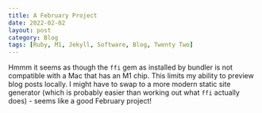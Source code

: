 ```yaml
---
title: A February Project
date: 2022-02-02
layout: post
category: Blog
tags: [Ruby, M1, Jekyll, Software, Blog, Twenty Two]
---
```


Hmmm it seems as though the `ffi` gem as installed by bundler is not compatible with a Mac that has an M1 chip. This limits my ability to preview blog posts locally. I might have to swap to a more modern static site generator (which is probably easier than working out what `ffi` actually does) - seems like a good February project!